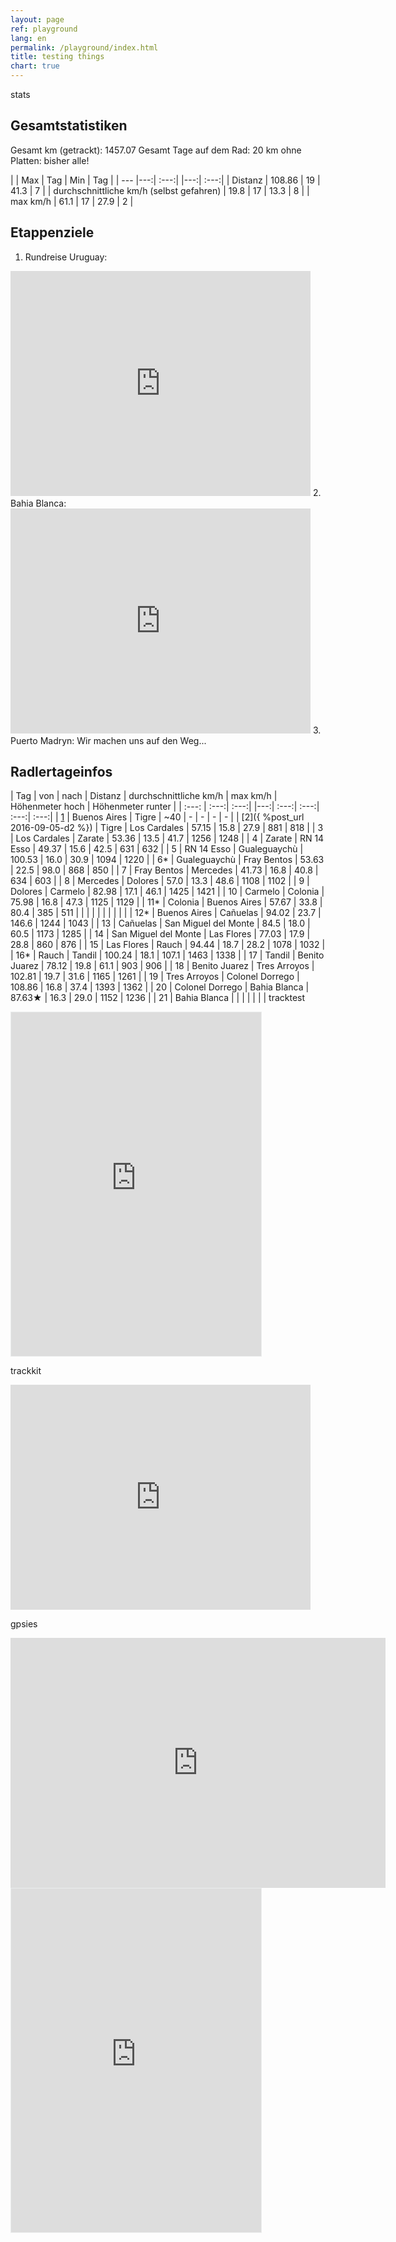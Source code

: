 ```yaml
---
layout: page
ref: playground
lang: en
permalink: /playground/index.html
title: testing things
chart: true
---
```


stats
## Gesamtstatistiken

Gesamt km (getrackt): 1457.07
Gesamt Tage auf dem Rad: 20
km ohne Platten: bisher alle!

|  | Max | Tag | Min | Tag |
| --- |---:| :---:| |---:| :---:|
| Distanz  | 108.86 | 19 | 41.3 | 7 |
| durchschnittliche km/h (selbst gefahren) | 19.8 | 17 | 13.3 | 8 |
| max km/h | 61.1 | 17 | 27.9 | 2 |

## Etappenziele

1. Rundreise Uruguay:

  <iframe width="480" height="360" src="http://track-kit.net/maps_s3/?v=embed&track=230879.gpx" frameborder="0" allowfullscreen></iframe>
2. Bahia Blanca:
  
  <iframe width="480" height="360" src="http://track-kit.net/maps_s3/?v=embed&track=230881.gpx" frameborder="0" allowfullscreen></iframe>
3. Puerto Madryn:
  Wir machen uns auf den Weg...
  
## Radlertageinfos

| Tag | von | nach | Distanz | durchschnittliche km/h | max km/h | Höhenmeter hoch | Höhenmeter runter |
| :---: | :---:| :---:| |---:| :---:|  :---:| :---:| :---:|
| [1](http://www.latinamerica.bike/track/d16) | Buenos Aires | Tigre | ~40 | - | - | - | - |
| [2]({ %post_url 2016-09-05-d2 %}) | Tigre | Los Cardales | 57.15 | 15.8 | 27.9 | 881 | 818 |
| 3 | Los Cardales | Zarate | 53.36 | 13.5 | 41.7 | 1256 | 1248 |
| 4 | Zarate | RN 14 Esso | 49.37 | 15.6 | 42.5 | 631 | 632 |
| 5 | RN 14 Esso | Gualeguaychù | 100.53 | 16.0 | 30.9 | 1094 | 1220 |
| 6* | Gualeguaychù | Fray Bentos | 53.63 | 22.5 | 98.0 | 868 | 850 |
| 7 | Fray Bentos | Mercedes | 41.73 | 16.8 | 40.8 | 634 | 603 |
| 8 | Mercedes | Dolores | 57.0 | 13.3 | 48.6 | 1108 | 1102 |
| 9 | Dolores | Carmelo | 82.98 | 17.1 | 46.1 | 1425 | 1421 |
| 10 | Carmelo | Colonia | 75.98 | 16.8 | 47.3 | 1125 | 1129 |
| 11* | Colonia | Buenos Aires | 57.67 | 33.8 | 80.4 | 385 | 511 |
|  |  |  |  |  |  |  |  |
| 12* | Buenos Aires | Cañuelas | 94.02 | 23.7 | 146.6 | 1244 | 1043 |
| 13 | Cañuelas | San Miguel del Monte | 84.5 | 18.0 | 60.5 | 1173 | 1285 |
| 14 | San Miguel del Monte | Las Flores | 77.03 | 17.9 | 28.8 | 860 | 876 |
| 15 | Las Flores | Rauch | 94.44 | 18.7 | 28.2 | 1078 | 1032 |  
| 16* | Rauch | Tandil | 100.24 | 18.1 | 107.1 | 1463 | 1338 |
| 17 | Tandil | Benito Juarez | 78.12 | 19.8 | 61.1 | 903 | 906 |
| 18 | Benito Juarez | Tres Arroyos | 102.81 | 19.7 | 31.6 | 1165 | 1261 |
| 19 | Tres Arroyos | Colonel Dorrego | 108.86 | 16.8 | 37.4 | 1393 | 1362 |
| 20 | Colonel Dorrego | Bahia Blanca | 87.63★ | 16.3 | 29.0 | 1152 | 1236 |
| 21 | Bahia Blanca |  |  |  |  |  |  |	
tracktest

<iframe src='http://www.trackprofiler.com/track:qvtyfy/embeded?width=400&map=1&title=0&graph=1&height=550' width='400' height='550' scrolling='no' frameborder='0' style='border: 1px solid #ebeded;'><a href='http://www.trackprofiler.com/track:qvtyfy'>test</a> on <a href='http://www.trackprofiler.com'>TrackProfiler</a></iframe>

trackkit
<iframe width="480" height="360" src="http://track-kit.net/maps_s3/?v=embed&track=229801.gpx" frameborder="0" allowfullscreen></iframe>

gpsies
<iframe src="http://www.gpsies.com/mapOnly.do?fileId=vcbuzztncnlevljq&authkey=1A21293AC24205B93A27F78A16106B2952B01CB73147441D" width="600" height="400" frameborder="0" scrolling="no" marginheight="0" marginwidth="0"></iframe>

<iframe src='	http://share.mapbbcode.org/muynz' width='400' height='550' scrolling='no' frameborder='0' style='border: 1px solid #ebeded;'></iframe>



